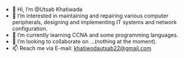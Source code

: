 - 👋 Hi, I’m @Utsab Khatiwada   
- 👀 I’m interested in maintaining and repairing various computer peripherals, designing and implementing IT systems and network configuration.
- 🌱 I’m currently learning CCNA and some programming languages.
- 💞️ I’m looking to collaborate on ...(nothing at the moment).
- 📫 Reach me via E-mail: khatiwodautsab22@gmail.com

<!---
Utsab-crompoide/Utsab-crompoide is a ✨ special ✨ repository because its `README.md` (this file) appears on your GitHub profile.
You can click the Preview link to take a look at your changes.
--->
